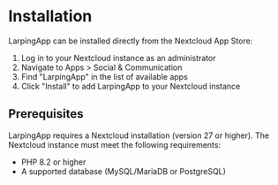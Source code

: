 # Installation

LarpingApp can be installed directly from the Nextcloud App Store:

1. Log in to your Nextcloud instance as an administrator
2. Navigate to Apps > Social & Communication
3. Find "LarpingApp" in the list of available apps
4. Click "Install" to add LarpingApp to your Nextcloud instance

## Prerequisites

LarpingApp requires a Nextcloud installation (version 27 or higher). The Nextcloud instance must meet the following requirements:

- PHP 8.2 or higher
- A supported database (MySQL/MariaDB or PostgreSQL)
